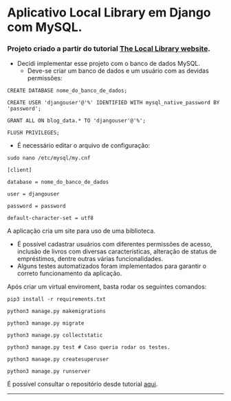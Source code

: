 # Aplicativo Local Library em Django com MySQL.


### Projeto criado a partir do tutorial [The Local Library website](https://developer.mozilla.org/en-US/docs/Learn/Server-side/Django/Tutorial_local_library_website).

* Decidi implementar esse projeto com o banco de dados MySQL.
  * Deve-se criar um banco de dados e um usuário com as devidas permissões:

 `CREATE DATABASE nome_do_banco_de_dados;`

 `CREATE USER 'djangouser'@'%' IDENTIFIED WITH mysql_native_password BY 'password';`
 
 `GRANT ALL ON blog_data.* TO 'djangouser'@'%';`
 
 `FLUSH PRIVILEGES;`
  * É necessário editar o arquivo de configuração:
 
 `sudo nano /etc/mysql/my.cnf`
 
 `[client]`

`database = nome_do_banco_de_dados`

`user = djangouser`

`password = password`

`default-character-set = utf8`

A aplicação cria um site para uso de uma biblioteca.
* É possível cadastrar usuários com diferentes permissões de acesso, inclusão de livros com diversas características, alteração de status de empréstimos, dentre outras várias funcionalidades.
* Alguns testes automatizados foram implementados para garantir o correto funcionamento da aplicação.

Após criar um virtual enviroment, basta rodar os seguintes comandos:

`pip3 install -r requirements.txt`

`python3 manage.py makemigrations`

`python3 manage.py migrate`

`python3 manage.py collectstatic`

`python3 manage.py test # Caso queria rodar os testes.`

`python3 manage.py createsuperuser`

`python3 manage.py runserver`


É possível consultar o repositório desde tutorial [aqui](https://github.com/mdn/django-locallibrary-tutorial).

***